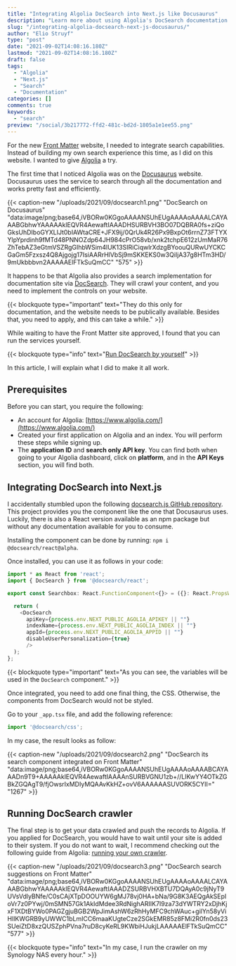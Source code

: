 ```yaml
---
title: "Integrating Algolia DocSearch into Next.js like Docusaurus"
description: "Learn more about using Algolia's DocSearch documentation scrapper and component in your Next.js website."
slug: "/integrating-algolia-docsearch-next-js-docusaurus/"
author: "Elio Struyf"
type: "post"
date: "2021-09-02T14:08:16.180Z"
lastmod: "2021-09-02T14:08:16.180Z"
draft: false
tags:
  - "Algolia"
  - "Next.js"
  - "Search"
  - "Documentation"
categories: []
comments: true
keywords:
  - "search"
preview: "/social/3b217772-ffd2-481c-bd2d-1805a1e1ee55.png"
---
```


For the new [Front Matter](https://frontmatter.codes) website, I needed to integrate search capabilities. Instead of building my own search experience this time, as I did on this website. I wanted to give [Algolia](https://www.algolia.com/) a try. 

The first time that I noticed Algolia was on the  [Docusaurus](https://docusaurus.io/) website. Docusaurus uses the service to search through all the documentation and works pretty fast and efficiently.

{{< caption-new "/uploads/2021/09/docsearch1.png" "DocSearch on Docusaurus"  "data:image/png;base64,iVBORw0KGgoAAAANSUhEUgAAAAoAAAALCAYAAABGbhwYAAAAAklEQVR4AewaftIAAADHSURBVH3BO07DQBRA0fs+ziQoGksUhDIboGYXLIJt0bIAWtaCRE+JFX9ij/0QrUk4R26Px9BxpOt6rrnZ73FTYXYlpYprdinh9fMTd48PNNOZdp64JH984cPrO58vb/xnk2tchpE612zUmMaR76ZhTebAZ3eGtmVSZRgGIhbWSim4lUK13SIRiCiqwlrXdzgBYoouQURwUYCKCGaGm5Fzxsz4Q8Ajgojg17IsiAARrHlVbSj9mSKKEKS0w3QiIjA37g8HTm3HD/9mUkbbbvn2AAAAAElFTkSuQmCC" "575" >}}

It happens to be that Algolia also provides a search implementation for documentation site via [DocSearch](https://docsearch.algolia.com/). They will crawl your content, and you need to implement the controls on your website.

{{< blockquote type="important" text="They do this only for documentation, and the website needs to be publically available. Besides that, you need to apply, and this can take a while." >}}

While waiting to have the Front Matter site approved, I found that you can run the services yourself. 

{{< blockquote type="info" text="[Run DocSearch by yourself](https://docsearch.algolia.com/docs/run-your-own)" >}}

In this article, I will explain what I did to make it all work.

## Prerequisites

Before you can start, you require the following:

- An account for Algolia: [https://www.algolia.com/](https://www.algolia.com/)
- Created your first application on Algolia and an index. You will perform these steps while signing up.
- The **application ID** and **search only API key**. You can find both when going to your Algolia dashboard, click on **platform**, and in the **API Keys** section, you will find both.

## Integrating DocSearch into Next.js

I accidentally stumbled upon the following [docsearch.js GitHub repository](https://github.com/algolia/docsearch). This project provides you the component like the one that Docusaurus uses. Luckily, there is also a React version available as an npm package but without any documentation available for you to consume. 

Installing the component can be done by running: `npm i @docsearch/react@alpha`.

Once installed, you can use it as follows in your code:

```typescript
import * as React from 'react';
import { DocSearch } from '@docsearch/react';

export const Searchbox: React.FunctionComponent<{}> = ({}: React.PropsWithChildren<{}>) => {

  return (
    <DocSearch 
      apiKey={process.env.NEXT_PUBLIC_AGOLIA_APIKEY || ""} 
      indexName={process.env.NEXT_PUBLIC_AGOLIA_INDEX || ""} 
      appId={process.env.NEXT_PUBLIC_AGOLIA_APPID || ""} 
      disableUserPersonalization={true} 
      />
  );
};
```

{{< blockquote type="important" text="As you can see, the variables will be used in the `DocSearch` component." >}}

Once integrated, you need to add one final thing, the CSS. Otherwise, the components from DocSearch would not be styled.

Go to your `_app.tsx` file, and add the following reference:

```typescript
import '@docsearch/css';
```

In my case, the result looks as follow:

{{< caption-new "/uploads/2021/09/docsearch2.png" "DocSearch its search component integrated on Front Matter"  "data:image/png;base64,iVBORw0KGgoAAAANSUhEUgAAAAoAAAABCAYAAADn9T9+AAAAAklEQVR4AewaftIAAAAnSURBVGNU1zb+//LlKwYY4OTkZGBkZGQAgT9/fjOwsrIxMDIyMQAAvKkHZ+ovV6AAAAAASUVORK5CYII=" "1267" >}}

## Running DocSearch crawler

The final step is to get your data crawled and push the records to Algolia. If you applied for DocSearch, you would have to wait until your site is added to their system. If you do not want to wait, I recommend checking out the following guide from Algolia: [running your own crawler](https://docsearch.algolia.com/docs/run-your-own).

{{< caption-new "/uploads/2021/09/docsearch3.png" "DocSearch search suggestions on Front Matter"  "data:image/png;base64,iVBORw0KGgoAAAANSUhEUgAAAAoAAAALCAYAAABGbhwYAAAAAklEQVR4AewaftIAAADZSURBVHXBTU7DQAyA0c9jNyT9UVsVdlyBNfe/C0sCAjXTpDOOUYW6gMJ78vj0HA+bNa/9G8K3AEQgAkSEpIoVr7z0PYwj/0mSMN57Gk1AkIdMdee3RdNighARIIK7I9za73dYWTRY2xDjhKjxF1XDtBYWo0PAGZgjuBGB2WpJimAshW6zRhHyMFC9chWAuc+gilYn58yViHIlKWGRB9yUWWC1bLmICC6maaKUgteCze2SGkEMR85z8FMi2R0fn0ds23SUeiZtD8xzQUSZphPVna7ruD8cyKeRL9KWbiHJukjLAAAAAElFTkSuQmCC" "577" >}}

{{< blockquote type="info" text="In my case, I run the crawler on my Synology NAS every hour." >}}
